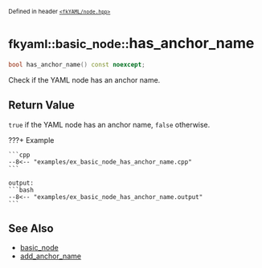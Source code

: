<small>Defined in header [`<fkYAML/node.hpp>`](https://github.com/fktn-k/fkYAML/blob/develop/include/fkYAML/node.hpp)</small>

# <small>fkyaml::basic_node::</small>has_anchor_name

```cpp
bool has_anchor_name() const noexcept;
```

Check if the YAML node has an anchor name.  

## **Return Value**

`true` if the YAML node has an anchor name, `false` otherwise.  

???+ Example

    ```cpp
    --8<-- "examples/ex_basic_node_has_anchor_name.cpp"
    ```

    output:
    ```bash
    --8<-- "examples/ex_basic_node_has_anchor_name.output"
    ```

## **See Also**

* [basic_node](index.md)
* [add_anchor_name](add_anchor_name.md)
